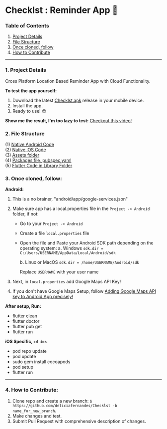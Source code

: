 
# Checklst : Reminder App :pushpin:

### Table of Contents
1. <a href="#Details">Project Details</a>
2. <a href="#FS">File Structure</a>
3. <a href="#Clone">Once cloned, follow</a>
4. <a href="#Contribute">How to Contribute</a>

---

### <a name="Details">1. Project Details</a>
Cross Platform Location Based Reminder App with Cloud Functionality.

**To test the app yourself:**
1. Download the latest [Checklst.apk](https://github.com/deliciafernandes/Checklst/releases/tag/v2.0.0) release in your mobile device.
2. Install the app.
3. Ready to use! 😊

**Show me the result, I'm too lazy to test:** [Checkout this video!](https://github.com/deliciafernandes/Checklst/blob/main/Checklst.mov)

### <a name="FS">2. File Structure</a>
(1) [Native Android Code](https://github.com/deliciafernandes/Checklst/tree/main/android)
<br>(2) [Native iOS Code](https://github.com/deliciafernandes/Checklst/tree/main/ios)
<br>(3) [Assets folder](https://github.com/deliciafernandes/Checklst/tree/main/assets)
<br>(4) [Packages file, pubspec.yaml](https://github.com/deliciafernandes/Checklst/blob/main/pubspec.yaml "pubspec.yaml")
<br>(5) [Flutter Code in Library Folder](https://github.com/deliciafernandes/Checklst/tree/main/lib)

### <a name="Clone">3. Once cloned, follow:</a>

**Android:**
1. This is a no brainer, "android/app/google-services.json"
2. Make sure app has a local.properties file in the `Project -> Android` folder, if not:
	* Go to your  `Project -> Android`
	* Create a file  `local.properties` file
	* Open the file and Paste your Android SDK path depending on the operating system:
		a. Windows
			`sdk.dir = C:/Users/USERNAME/AppData/Local/Android/sdk`
		
		b. Linux or MacOS
			`sdk.dir = /home/USERNAME/Android/sdk`

		Replace  `USERNAME`  with your user name

3. Next, in `local.properties` add Google Maps API Key!
4. If you don't have Google Maps Setup,  follow [Adding Google Maps API key to Android App precisely!](https://developers.google.com/maps/documentation/android-sdk/get-api-key)

**After setup, Run:**
- flutter clean
- flutter doctor
- flutter pub get
- flutter run

**iOS Specific, `cd ios`**
- pod repo update
- pod update
- sudo gem install cocoapods
- pod setup
- flutter run

---
### <a name="Contribute">**4. How to Contribute:**</a>

1. Clone repo and create a new branch: `$ https://github.com/deliciafernandes/Checklst -b name_for_new_branch`.
2. Make changes and test.
3. Submit Pull Request with comprehensive description of changes.
